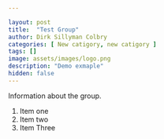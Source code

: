 ```yaml
---

layout: post
title:  "Test Group"
author: Dirk Sillyman Colbry
categories: [ New catigory, new catigory ]
tags: []
image: assets/images/logo.png
description: "Demo exmaple"
hidden: false 
---
```

 
Information about the group.

1. Item one
2. Item two
3. Item Three
